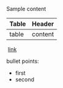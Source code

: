 Sample content  

  

| **Table** | **Header** |
|-----------|------------|
| table     | content    |

  

 [link](<./photo card (image only).md>)   

  

bullet points:  

-   first  
-   second